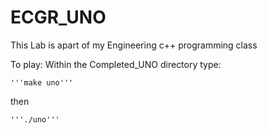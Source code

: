 # ECGR_UNO

This Lab is apart of my Engineering c++ programming class

To play:
Within the Completed_UNO directory
  type:
  
    '''make uno'''
  then
  
    '''./uno'''
